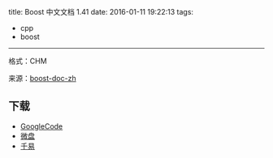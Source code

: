 title: Boost 中文文档 1.41
date: 2016-01-11 19:22:13
tags:
  - cpp
  - boost
---

格式：CHM

来源：[boost-doc-zh](https://code.google.com/p/boost-doc-zh/)

<!--more-->

## 下载 ##

+ [GoogleCode](https://code.google.com/p/boost-doc-zh/downloads/list)
+ [微盘]()
+ [千易](http://1000eb.com/1iiot)